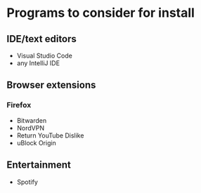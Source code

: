# Programs to consider for install
## IDE/text editors
- Visual Studio Code
- any IntelliJ IDE

## Browser extensions
### Firefox
- Bitwarden
- NordVPN
- Return YouTube Dislike
- uBlock Origin

## Entertainment
- Spotify
